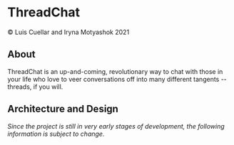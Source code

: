 # ThreadChat

© Luis Cuellar and Iryna Motyashok 2021

## About 
ThreadChat is an up-and-coming, revolutionary way to chat with those in your life who love to veer conversations off into many different tangents -- threads, if you will. 

## Architecture and Design 
_Since the project is still in very early stages of development, the following information is subject to change._
